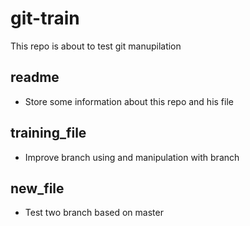 # git-train

This repo is about to test git manupilation

## readme

* Store some information about this repo and his file

## training_file

* Improve branch using and manipulation with branch

## new_file

* Test two branch based on master
